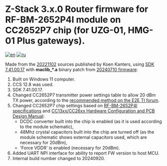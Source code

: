 # Z-Stack 3.x.0 Router firmware for RF-BM-2652P4I module on CC2652P7 chip (for UZG-01, HMG-01 Plus gateways).
[![en](https://img.shields.io/badge/lang-en-blue.svg)](https://github.com/agriadsi/MOD-Z-Stack-Firmware/tree/ea873076a2cfe9321f8d3231d5cc39a0b935c2af/router/README.md)
[![ru](https://img.shields.io/badge/lang-ru-red.svg)](https://github.com/agriadsi/MOD-Z-Stack-Firmware/tree/ea873076a2cfe9321f8d3231d5cc39a0b935c2af/router/README.ru.md)


Made from the [20221102](https://github.com/Koenkk/Z-Stack-firmware/tree/517fbd0d68fc3369c9e49511977aa7594e48d505/router/Z-Stack_3.x.0) sources published by Koen Kanters, using [SDK 7.41.00.17](https://www.ti.com/tool/download/SIMPLELINK-LOWPOWER-F2-SDK/7.41.00.17) with **maclib_*.a** binary patch from [20240710 firmware](https://github.com/Koenkk/Z-Stack-firmware/tree/ab4d8deb8a5203c3fbc7d292ba95083abc3f0bc5/coordinator/Z-Stack_3.x.0):
1. Built on Windows 11 computer.
2. CCS 12.8 was used.
3. SDK 7.41.00.17.
4. Changed CC2652P7 transmitter power settings table to allow 20 dBm TX power, according to the [recommended method on the E2E TI forum](https://e2e.ti.com/support/wireless-connectivity/zigbee-thread-group/zigbee-and-thread/f/zigbee-thread-forum/1274602/launchxl-cc1352p-building-zigbee-network-processor-znp-example-app-for-cc2652p7-chip).
5. Changed CC2652P7 chip settings based on [RF-BM-2652P4I specifications](https://www.rfstariot.com/uploadfile/downloads/RF-BM-2652P4%20RF-BM-2652P4I%20Hardware%20Datasheet%20V1.1_20240823.pdf) and [CC13xx/CC26xx Hardware Configuration and PCB Design Manual](https://www.ti.com/lit/an/swra640h/swra640h.pdf):
   - DCDC converter built into the chip is enabled (as it is used according to the module schematic),
   - 48Mhz crystal capacitors built into the chip are turned off (as the module schematic shows external capacitors used, which are necessary for 20dBm),
   - 'Force VDDR' is enabled (necessary for 20dBm).
6. Added UART NPI interface for ability to report FW version to host MCU.
4. Internal build number changed to 20240920.
